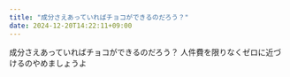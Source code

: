 ```yaml
---
title: "成分さえあっていればチョコができるのだろう？"
date: 2024-12-20T14:22:11+09:00
---
```

成分さえあっていればチョコができるのだろう？
人件費を限りなくゼロに近づけるのやめましょうよ
